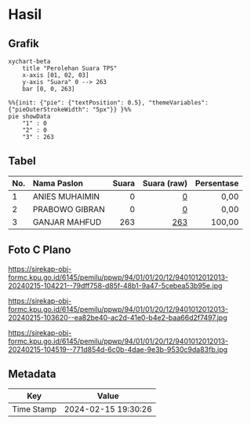 # Hasil

## Grafik

```mermaid
xychart-beta
    title "Perolehan Suara TPS"
    x-axis [01, 02, 03]
    y-axis "Suara" 0 --> 263
    bar [0, 0, 263]
```

```mermaid
%%{init: {"pie": {"textPosition": 0.5}, "themeVariables": {"pieOuterStrokeWidth": "5px"}} }%%
pie showData
    "1" : 0
    "2" : 0
    "3" : 263
```

## Tabel

| No. | Nama Paslon    | Suara | Suara (raw) | Persentase |
|:--- |:-------------- | -----:| -----------:| ----------:|
| 1   | ANIES MUHAIMIN | 0     | [0][p-1]    | 0,00       |
| 2   | PRABOWO GIBRAN | 0     | [0][p-2]    | 0,00       |
| 3   | GANJAR MAHFUD  | 263   | [263][p-3]  | 100,00     |


[p-1]: https://github.com/gigit-pemilu/pemilu-2024-94-papua-tengah/blob/main/pilpres/hitung-suara/sub/94-papua-tengah/sub/01-nabire/sub/01-nabire/sub/2012-sanoba/sub/013-tps/sub/paslon-1.txt
[p-2]: https://github.com/gigit-pemilu/pemilu-2024-94-papua-tengah/blob/main/pilpres/hitung-suara/sub/94-papua-tengah/sub/01-nabire/sub/01-nabire/sub/2012-sanoba/sub/013-tps/sub/paslon-2.txt
[p-3]: https://github.com/gigit-pemilu/pemilu-2024-94-papua-tengah/blob/main/pilpres/hitung-suara/sub/94-papua-tengah/sub/01-nabire/sub/01-nabire/sub/2012-sanoba/sub/013-tps/sub/paslon-3.txt

## Foto C Plano

https://sirekap-obj-formc.kpu.go.id/6145/pemilu/ppwp/94/01/01/20/12/9401012012013-20240215-104221--79dff758-d85f-48b1-9a47-5cebea53b95e.jpg

https://sirekap-obj-formc.kpu.go.id/6145/pemilu/ppwp/94/01/01/20/12/9401012012013-20240215-103620--ea82be40-ac2d-41e0-b4e2-baa66d2f7497.jpg

https://sirekap-obj-formc.kpu.go.id/6145/pemilu/ppwp/94/01/01/20/12/9401012012013-20240215-104519--771d854d-6c0b-4dae-9e3b-9530c9da83fb.jpg


## Metadata

| Key        | Value               |
| ---------- | ------------------- |
| Time Stamp | 2024-02-15 19:30:26 |



